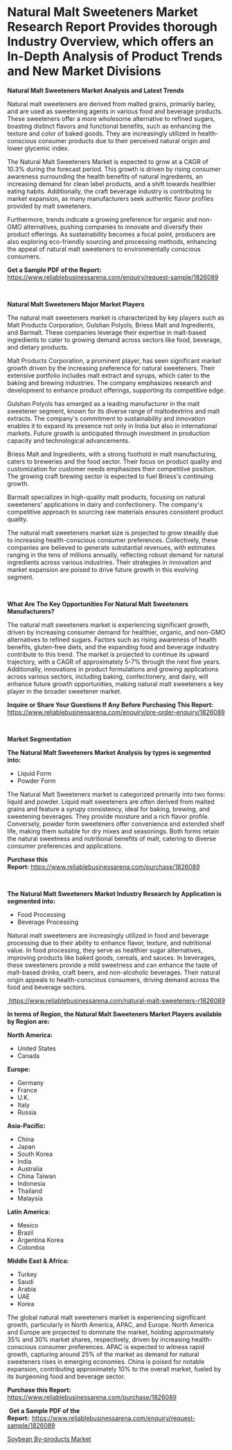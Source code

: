 <p><h1>Natural Malt Sweeteners Market Research Report Provides thorough Industry Overview, which offers an In-Depth Analysis of Product Trends and New Market Divisions</h1></p><p><strong>Natural Malt Sweeteners Market Analysis and Latest Trends</strong></p>
<p><p>Natural malt sweeteners are derived from malted grains, primarily barley, and are used as sweetening agents in various food and beverage products. These sweeteners offer a more wholesome alternative to refined sugars, boasting distinct flavors and functional benefits, such as enhancing the texture and color of baked goods. They are increasingly utilized in health-conscious consumer products due to their perceived natural origin and lower glycemic index.</p><p>The Natural Malt Sweeteners Market is expected to grow at a CAGR of 10.3% during the forecast period. This growth is driven by rising consumer awareness surrounding the health benefits of natural ingredients, an increasing demand for clean label products, and a shift towards healthier eating habits. Additionally, the craft beverage industry is contributing to market expansion, as many manufacturers seek authentic flavor profiles provided by malt sweeteners. </p><p>Furthermore, trends indicate a growing preference for organic and non-GMO alternatives, pushing companies to innovate and diversify their product offerings. As sustainability becomes a focal point, producers are also exploring eco-friendly sourcing and processing methods, enhancing the appeal of natural malt sweeteners to environmentally conscious consumers.</p></p>
<p><strong>Get a Sample PDF of the Report:&nbsp;</strong> <a href="https://www.reliablebusinessarena.com/enquiry/request-sample/1826089?utm_campaign=3173&utm_medium=2&utm_source=Github&utm_content=ia&utm_term=07042025&utm_id=natural-malt-sweeteners">https://www.reliablebusinessarena.com/enquiry/request-sample/1826089</a></p>
<p>&nbsp;</p>
<p><strong>Natural Malt Sweeteners Major Market Players</strong></p>
<p><p>The natural malt sweeteners market is characterized by key players such as Malt Products Corporation, Gulshan Polyols, Briess Malt and Ingredients, and Barmalt. These companies leverage their expertise in malt-based ingredients to cater to growing demand across sectors like food, beverage, and dietary products.</p><p>Malt Products Corporation, a prominent player, has seen significant market growth driven by the increasing preference for natural sweeteners. Their extensive portfolio includes malt extract and syrups, which cater to the baking and brewing industries. The company emphasizes research and development to enhance product offerings, supporting its competitive edge.</p><p>Gulshan Polyols has emerged as a leading manufacturer in the malt sweetener segment, known for its diverse range of maltodextrins and malt extracts. The company's commitment to sustainability and innovation enables it to expand its presence not only in India but also in international markets. Future growth is anticipated through investment in production capacity and technological advancements.</p><p>Briess Malt and Ingredients, with a strong foothold in malt manufacturing, caters to breweries and the food sector. Their focus on product quality and customization for customer needs emphasizes their competitive position. The growing craft brewing sector is expected to fuel Briess's continuing growth.</p><p>Barmalt specializes in high-quality malt products, focusing on natural sweeteners' applications in dairy and confectionery. The company's competitive approach to sourcing raw materials ensures consistent product quality.</p><p>The natural malt sweeteners market size is projected to grow steadily due to increasing health-conscious consumer preferences. Collectively, these companies are believed to generate substantial revenues, with estimates ranging in the tens of millions annually, reflecting robust demand for natural ingredients across various industries. Their strategies in innovation and market expansion are poised to drive future growth in this evolving segment.</p></p>
<p>&nbsp;</p>
<p><strong>What Are The Key Opportunities For Natural Malt Sweeteners Manufacturers?</strong></p>
<p><p>The natural malt sweeteners market is experiencing significant growth, driven by increasing consumer demand for healthier, organic, and non-GMO alternatives to refined sugars. Factors such as rising awareness of health benefits, gluten-free diets, and the expanding food and beverage industry contribute to this trend. The market is projected to continue its upward trajectory, with a CAGR of approximately 5-7% through the next five years. Additionally, innovations in product formulations and growing applications across various sectors, including baking, confectionery, and dairy, will enhance future growth opportunities, making natural malt sweeteners a key player in the broader sweetener market.</p></p>
<p><strong>Inquire or Share Your Questions If Any Before Purchasing This Report:</strong> <a href="https://www.reliablebusinessarena.com/enquiry/pre-order-enquiry/1826089?utm_campaign=3173&utm_medium=2&utm_source=Github&utm_content=ia&utm_term=07042025&utm_id=natural-malt-sweeteners">https://www.reliablebusinessarena.com/enquiry/pre-order-enquiry/1826089</a></p>
<p>&nbsp;</p>
<p><strong>Market Segmentation</strong></p>
<p><strong>The Natural Malt Sweeteners Market Analysis by types is segmented into:</strong></p>
<p><ul><li>Liquid Form</li><li>Powder Form</li></ul></p>
<p><p>The Natural Malt Sweeteners market is categorized primarily into two forms: liquid and powder. Liquid malt sweeteners are often derived from malted grains and feature a syrupy consistency, ideal for baking, brewing, and sweetening beverages. They provide moisture and a rich flavor profile. Conversely, powder form sweeteners offer convenience and extended shelf life, making them suitable for dry mixes and seasonings. Both forms retain the natural sweetness and nutritional benefits of malt, catering to diverse consumer preferences and applications.</p></p>
<p><strong>Purchase this Report:&nbsp;</strong><a href="https://www.reliablebusinessarena.com/purchase/1826089?utm_campaign=3173&utm_medium=2&utm_source=Github&utm_content=ia&utm_term=07042025&utm_id=natural-malt-sweeteners">https://www.reliablebusinessarena.com/purchase/1826089</a></p>
<p>&nbsp;</p>
<p><strong>The Natural Malt Sweeteners Market Industry Research by Application is segmented into:</strong></p>
<p><ul><li>Food Processing</li><li>Beverage Processing</li></ul></p>
<p><p>Natural malt sweeteners are increasingly utilized in food and beverage processing due to their ability to enhance flavor, texture, and nutritional value. In food processing, they serve as healthier sugar alternatives, improving products like baked goods, cereals, and sauces. In beverages, these sweeteners provide a mild sweetness and can enhance the taste of malt-based drinks, craft beers, and non-alcoholic beverages. Their natural origin appeals to health-conscious consumers, driving demand across the food and beverage sectors.</p></p>
<p><a href="https://www.reliablebusinessarena.com/natural-malt-sweeteners-r1826089?utm_campaign=3173&utm_medium=2&utm_source=Github&utm_content=ia&utm_term=07042025&utm_id=natural-malt-sweeteners">&nbsp;https://www.reliablebusinessarena.com/natural-malt-sweeteners-r1826089</a></p>
<p><strong>In terms of Region, the Natural Malt Sweeteners Market Players available by Region are:</strong></p>
<p>
    <p> <strong> North America: </strong>
        <ul>
            <li>United States</li>
            <li>Canada</li>
        </ul>
        </p> 
    <p> <strong> Europe: </strong>
        <ul>
            <li>Germany</li>
            <li>France</li>
            <li>U.K.</li>
            <li>Italy</li>
            <li>Russia</li>
        </ul>
        </p> 
    <p> <strong> Asia-Pacific: </strong>
        <ul>
            <li>China</li>
            <li>Japan</li>
            <li>South Korea</li>
            <li>India</li>
            <li>Australia</li>
            <li>China Taiwan</li>
            <li>Indonesia</li>
            <li>Thailand</li>
            <li>Malaysia</li>
        </ul>
        </p> 
    <p> <strong> Latin America: </strong>
        <ul>
            <li>Mexico</li>
            <li>Brazil</li>
            <li>Argentina Korea</li>
            <li>Colombia</li>
        </ul>
        </p> 
    <p> <strong> Middle East & Africa: </strong>
        <ul>
            <li>Turkey</li>
            <li>Saudi</li>
            <li>Arabia</li>
            <li>UAE</li>
            <li>Korea</li>
        </ul>
    </p>
    </p>
<p><p>The global natural malt sweeteners market is experiencing significant growth, particularly in North America, APAC, and Europe. North America and Europe are projected to dominate the market, holding approximately 35% and 30% market shares, respectively, driven by increasing health-conscious consumer preferences. APAC is expected to witness rapid growth, capturing around 25% of the market as demand for natural sweeteners rises in emerging economies. China is poised for notable expansion, contributing approximately 10% to the overall market, fueled by its burgeoning food and beverage sector.</p></p>
<p><strong>Purchase this Report: </strong><a href="https://www.reliablebusinessarena.com/purchase/1826089?utm_campaign=3173&utm_medium=2&utm_source=Github&utm_content=ia&utm_term=07042025&utm_id=natural-malt-sweeteners">https://www.reliablebusinessarena.com/purchase/1826089</a></p>
<p>&nbsp;<strong>Get a Sample PDF of the Report:&nbsp;&nbsp;</strong><a href="https://www.reliablebusinessarena.com/enquiry/request-sample/1826089?utm_campaign=3173&utm_medium=2&utm_source=Github&utm_content=ia&utm_term=07042025&utm_id=natural-malt-sweeteners">https://www.reliablebusinessarena.com/enquiry/request-sample/1826089</a></p>
<p><strong></strong></p>
<p><p><a href="https://github.com/saklpelzami95/Market-Research-Report-List-1/blob/main/soybean-by-products-market.md?utm_campaign=3173&utm_medium=2&utm_source=Github&utm_content=ia&utm_term=07042025&utm_id=natural-malt-sweeteners">Soybean By-products Market</a></p></p>